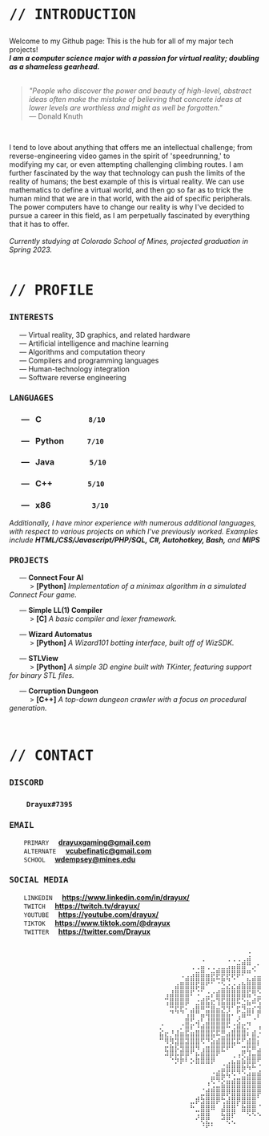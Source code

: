 # **<pre>// INTRODUCTION</pre>**

Welcome to my Github page: This is the hub for all of my major tech projects!  
**_I am a computer science major with a passion for virtual reality; doubling as a shameless gearhead._**  
<br>
> _"People who discover the power and beauty of high-level, abstract ideas often make the mistake of believing that concrete ideas at lower levels are worthless and might as well be forgotten."_  
 ― Donald Knuth  
<br>

I tend to love about anything that offers me an intellectual challenge; from reverse-engineering video games in the spirit of 'speedrunning,' to modifying my car, or even attempting challenging climbing routes. I am further fascinated by the way that technology can push the limits of the reality of humans; the best example of this is virtual reality. We can use mathematics to define a virtual world, and then go so far as to trick the human mind that we are in that world, with the aid of specific peripherals. The power computers have to change our reality is why I've decided to pursue a career in this field, as I am perpetually fascinated by everything that it has to offer.  
<br>
*Currently studying at Colorado School of Mines, projected graduation in Spring 2023.*
<br><br>

# **<pre>// PROFILE</pre>**

### **<pre>INTERESTS</pre>**  

⠀⠀― Virtual reality, 3D graphics, and related hardware  
⠀⠀― Artificial intelligence and machine learning  
⠀⠀― Algorithms and computation theory  
⠀⠀― Compilers and programming languages  
⠀⠀― Human-technology integration  
⠀⠀― Software reverse engineering   

### **<pre>LANGUAGES</pre>**

### ⠀⠀―⠀C⠀⠀⠀⠀⠀⠀⠀`⠀8/10⠀`
### ⠀⠀―⠀Python⠀⠀⠀`⠀7/10⠀`
### ⠀⠀―⠀Java⠀⠀⠀⠀⠀`⠀5/10⠀`
### ⠀⠀―⠀C++⠀⠀⠀⠀⠀`⠀5/10⠀`
### ⠀⠀―⠀x86⠀⠀⠀⠀⠀⠀`⠀3/10⠀`
  
_Additionally, I have minor experience with numerous additional languages, with respect to various projects on which I've previously worked. Examples include **HTML/CSS/Javascript/PHP/SQL, C#, Autohotkey, Bash,** and **MIPS**_
<br>

### **<pre>PROJECTS</pre>**  

⠀⠀― **Connect Four AI**  
⠀⠀⠀⠀> **\[Python]** _Implementation of a minimax algorithm in a simulated Connect Four game._

⠀⠀― **Simple LL(1) Compiler**  
⠀⠀⠀⠀> **\[C]** _A basic compiler and lexer framework._

⠀⠀― **Wizard Automatus**  
⠀⠀⠀⠀> **\[Python]** _A Wizard101 botting interface, built off of WizSDK._

⠀⠀― **STLView**  
⠀⠀⠀⠀> **\[Python]** _A simple 3D engine built with TKinter, featuring support for binary STL files._

⠀⠀― **Corruption Dungeon**  
⠀⠀⠀⠀> **\[C++]** _A top-down dungeon crawler with a focus on procedural generation._

<br>

# **<pre>// CONTACT</pre>**

### **<pre>DISCORD</pre>**  

### ⠀⠀`⠀Drayux#7395⠀`

### **<pre>EMAIL</pre>**  

⠀⠀`⠀PRIMARY⠀`⠀**drayuxgaming@gmail.com**
⠀⠀`⠀ALTERNATE⠀`⠀**vcubefinatic@gmail.com**
⠀⠀`⠀SCHOOL⠀`⠀**wdempsey@mines.edu**

### **<pre>SOCIAL MEDIA</pre>**

⠀⠀`⠀LINKEDIN⠀`⠀**https://www.linkedin.com/in/drayux/**  
⠀⠀`⠀TWITCH⠀`⠀**https://twitch.tv/drayux/**  
⠀⠀`⠀YOUTUBE⠀`⠀**https://youtube.com/drayux/**  
⠀⠀`⠀TIKTOK⠀`⠀**https://www.tiktok.com/@drayux**  
⠀⠀`⠀TWITTER⠀`⠀**https://twitter.com/Drayux**  
<br>

<pre>
 ⠀⠀⠀                          ⠀⠀⠀⠀⠀⠀⠀⠀⠀⠀⠀⠀⠀⠀⠀⠀⠀⠀⠀⠀⠀⣨⠀⠀ ⠀⠀⣬⠀⠀⠀⠀⠀⠀⠀⠀⠀⠀⠀⠀⠀⠀⠀⠀⠀⠀⠀⠀⠀
 ⠀⠀⠀                          ⠀⠀⠀⠀⠀⠀⠀⠀⠀⠀⠀⠀⣈⠀⠀⠀⠀⢈⣈⣬⣾⠿⢀⠄⢀⣿⣏⠀⠀⠀⠀⠀⠀⠀⠀⠀⠀⠀⠀⠀⠀⠀⠀⠀⠀⠀⠀
 ⠀⠀⠀                   ⠀⠀⠀⠀⠀       ⠀⠀⠀⠀⠀⢈⣬⣿⣈⣬⣾⣿⣿⣿⣿⡿⠶⠑⠀⢺⣿⣿⠀⠀⠀⠀⠀⠀⠀⠀⠀⠀⠀⠀⠀⠀⠀⠀⠀⠀⠀⠀
 ⠀⠀⠀                          ⠀⠀⠀⠀⠀⠀⠀⠀⣈⣾⣿⣿⣿⣿⡷⢓⡷⠳⠑⠁⡀⣦⣾⣿⣿⣿⠇⡤⣮⣿⣯⣮⣎⢌⠈⠀⠀⠀⠀⠀⠀⠀⠀⠀⠀⠀⠀
 ⠀⠀⠀                          ⠀⠀⠀⠀⠀⠀⢀⣾⣿⣿⣿⢗⡿⠁⠀⢀⣬⣮⣮⣾⣿⣿⣿⡿⠷⢁⢈⢈⢈⠑⡳⣿⣿⣿⣿⠉⠀⠀⠀⠀⠀⠀⠀⠀⠀⠀⠀
 ⠀⠀⠀                          ⠀⠀⠀⠀⠀⣰⣾⣿⣿⣿⠃⠐⢀⣬⠎⣿⣿⣿⣿⣿⡿⠷⢙⣬⠎⣌⢘⠑⡳⣷⣯⣾⣿⣿⣿⣿⣎⠀⠀⠀⠀⠀⠀⠀⠀⠀⠀
 ⠀⠀⠀                          ⠀⠀⠀⠀⠀⠰⣿⣿⣿⠟⠀⣬⣿⣷⣯⠸⣷⣿⡿⣓⣬⠷⢛⣱⠏⣰⣿⣯⢌⠀⠱⣷⣿⣿⣿⣿⣿⢏⠀⠀⠀⠀⠀⠀⠀⠀⠀
 ⠀⠀⠀                          ⠀⠀⠀⠀⠀⠀⠲⠳⠳⢁⣾⠿⣉⣶⣿⣿⣮⣜⡀⠗⣬⣿⠇⡾⠁⣼⣿⣿⣿⣏⡠⣜⣿⣿⣿⣷⣿⣿⠌⠀⠀⠀⠀⠀⠀⠀⠀
 ⠀⠀⠀                          ⠀⠀⠀⠀⠀⠀⠀⠀⠀⣾⠟⣠⠏⣸⣿⣿⣿⣿⠀⢜⠉⣀⠐⠁⣬⣿⣿⢞⡳⣿⠏⣱⣿⣿⣿⢞⣳⣿⣏⠀⠀⠀⠀⠀⠀⠀⠀
 ⠀⠀⠀                          ⠀⠀⠀⠀⢌⠀⢀⢀⠌⣿⠏⣘⣾⣿⣿⣿⣿⠓⣨⣿⣯⠌⢀⠰⣿⣿⣿⣿⠎⡱⣯⡰⣿⣿⣿⣿⣎⠘⠳⠃⠀⠀⠀⠀⠀⠀⠀
 ⠀⠀⠀                          ⠀⠀⠀⠀⣷⣯⣌⣾⣿⣷⣿⣿⣿⣿⡷⢓⣭⣾⣿⣿⣿⢃⣿⠌⣱⣿⣿⣿⣯⠀⠑⣰⣿⣿⣿⣿⣿⣿⢎⠀⠀⠀⠀⠀⠀⠀⠀
 ⠀⠀⠀                          ⠀⠀⠀⠀⠀⣙⣝⡾⣿⣾⣿⣿⠑⣈⣾⣿⣿⣿⡷⠓⣁⣿⣿⠇⠐⣿⣿⣿⣿⠀⢀⣾⣿⣿⣿⣿⣿⣿⣿⠀⠀⠀⠀⠀⠀⠀⠀
 ⠀⠀⠀                          ⠀⠀⠀⠀⠀⣳⣿⣏⣾⣿⠟⣌⣼⣿⣿⡿⠓⠁⠀⢀⡶⢳⣉⣾⠀⣿⣿⡿⠗⣀⣾⣿⣿⣳⣿⣿⣿⣿⣿⠀⠀⠀⠀⠀⠀⠀⠀
 ⠀⠀⠀                          ⠀⠀⠀⠀⠀⠀⠑⡳⡷⠇⡢⣷⣿⣿⡿⠀⠀⢀⣌⣬⣮⣿⣿⠟⡀⠷⠓⣈⣮⣿⣿⡿⢁⣾⣿⣿⣿⣿⠟⠀⠀⠀⠀⠀⠀⠀⠀
 ⠀⠀⠀                          ⠀⠀⠀⠀⠀⠀⠀⠀⠀⠀⠀⠀⠀⠀⠀⢀⣬⣿⣿⣿⡷⠳⠓⢈⣌⣮⣿⣿⣿⠷⠁⣈⣾⣿⣿⡿⣷⠟⠁⠀⠀⠀⠀⠀⠀⠀⠀
 ⠀⠀⠀                          ⠀⠀⠀⠀⠀⠀⠀⠀⠀⠀⠀⠀⠀⠀⣬⣿⡷⠳⢑⣈⣬⣾⣿⣿⣿⣿⡷⠓⠁⢀⣬⣿⣿⣿⠷⠁⠀⠀⠀⠀⠀⠀⠀⠀
 ⠀⠀⠀                          ⠀⠀⠀⠀⠀⠀⠀⠀⠀⠀⠀⠀⠀⠰⢑⣈⣮⣿⣿⣿⣿⣿⣿⣿⢻⠁⠀⢀⣬⣿⣿⡷⠓⠁⠀⠀⠀⠀⠀⠀⠀⠀⠀⠀⠀⠀⠀
 ⠀⠀⠀                          ⠀⠀⠀⠀⠀⠀⠀⠀⠀⠀⠀⠀⣈⣾⣿⣿⣿⡿⣿⣿⣿⣿⣿⡿⠃⠀⣬⣿⡷⠓⠁⠀⠀⠀⠀⠀⠀⠀⠀⠀⠀⠀⠀⠀⠀⠀⠀
 ⠀⠀⠀     ⠀                     ⠀⠀⠀⠀⠀⠀⠀⠀⠀⣀⡾⣳⣿⣿⡿⢓⣼⣿⡿⣿⣿⣿⠁⠀⣰⠿⠁⠀⠀⠀⠀⠀⠀⠀⠀⠀⠀⠀⠀⠀⠀⠀⠀⠀⠀⠀
 ⠀⠀⠀     ⠀                     ⠀⠀⠀⠀⠀⠀⠀⠀⠀⠓⣀⣿⣿⠿⠀⣼⣿⣿⠁⣷⣿⣿⠈⠀⠀⠀⠀⠀⠀⠀⠀⠀⠀⠀⠀⠀⠀⠀⠀⠀⠀⠀⠀⠀
 ⠀⠀⠀     ⠀⠀                     ⠀⠀⠀⠀⠀⠀⠀⠀⠀⡰⣿⣿⠀⠀⣳⣿⠏⠀⠀⠑⠑⠑⠀⠀⠀⠀⠀⠀⠀⠀⠀⠀⠀⠀⠀⠀⠀⠀⠀⠀⠀⠀⠀⠀⠀
 ⠀⠀⠀     ⠀⠀⠀                     ⠀⠀⠀⠀⠀⠀⠀⠀⠀⠱⡷⠆⠀⠀⠑⠑⠀⠀⠀⠀⠀⠀⠀⠀⠀⠀⠀⠀⠀⠀⠀⠀⠀⠀⠀⠀⠀⠀⠀⠀⠀⠀⠀⠀
</pre>
